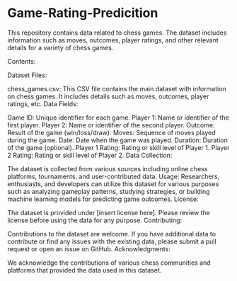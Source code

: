 # Game-Rating-Predicition
This repository contains data related to chess games. The dataset includes information such as moves, outcomes, player ratings, and other relevant details for a variety of chess games.

Contents:

Dataset Files:

chess_games.csv: This CSV file contains the main dataset with information on chess games. It includes details such as moves, outcomes, player ratings, etc.
Data Fields:

Game ID: Unique identifier for each game.
Player 1: Name or identifier of the first player.
Player 2: Name or identifier of the second player.
Outcome: Result of the game (win/loss/draw).
Moves: Sequence of moves played during the game.
Date: Date when the game was played.
Duration: Duration of the game (optional).
Player 1 Rating: Rating or skill level of Player 1.
Player 2 Rating: Rating or skill level of Player 2.
Data Collection:

The dataset is collected from various sources including online chess platforms, tournaments, and user-contributed data.
Usage:
Researchers, enthusiasts, and developers can utilize this dataset for various purposes such as analyzing gameplay patterns, studying strategies, or building machine learning models for predicting game outcomes.
License:

The dataset is provided under [insert license here]. Please review the license before using the data for any purpose.
Contributing:

Contributions to the dataset are welcome. If you have additional data to contribute or find any issues with the existing data, please submit a pull request or open an issue on GitHub.
Acknowledgments:

We acknowledge the contributions of various chess communities and platforms that provided the data used in this dataset.
